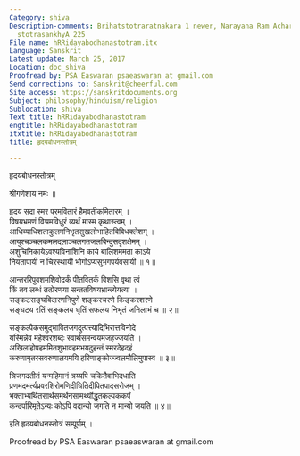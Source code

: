 ```yaml
---
Category: shiva
Description-comments: Brihatstotraratnakara 1 newer, Narayana Ram Acharya, Nirnayasagar,
  stotrasankhyA 225
File name: hRRidayabodhanastotram.itx
Language: Sanskrit
Latest update: March 25, 2017
Location: doc_shiva
Proofread by: PSA Easwaran psaeaswaran at gmail.com
Send corrections to: Sanskrit@cheerful.com
Site access: https://sanskritdocuments.org
Subject: philosophy/hinduism/religion
Sublocation: shiva
Text title: hRRidayabodhanastotram
engtitle: hRRidayabodhanastotram
itxtitle: hRRidayabodhanastotram
title: हृदयबोधनस्तोत्रम्

---
```

  
 हृदयबोधनस्तोत्रम्   
  
श्रीगणेशाय नमः ॥  
  
हृदय सदा स्मर परमवितारं हैमवतीकमितारम् ।  
विषयभ्रमणं विश्रमविधुरं व्यर्थं मास्म कृथास्त्वम् ।  
आधिव्याधिशताकुलमनिभृतसुखलोभाहितविविधक्लेशम् ।  
आयुश्चञ्चलकमलदलाञ्चलगतजलबिन्दुसदृशक्षेमम् ।  
अशुचिनिकायेऽवश्यविनाशिनि काये बालिशममता काऽये  
नियतापायी न चिरस्थायी भोगोऽप्यसुभगपर्यवसायी ॥ १॥  
  
आन्तररिपुवशमशिवोदर्कं पीतवितर्कं विशसि वृथा त्वं  
किं तव लब्धं तत्प्रेरणया सन्ततविषयभ्रान्त्येयत्या ।  
सङ्कटसङ्घविदारणनिपुणे शङ्करचरणे किङ्करशरणे   
सङ्घटय रतिं सङ्कलय धृतिं सफलय निभृतं जनिलाभं च ॥ २॥  
  
सङ्कल्पैकसमुद्भावितजगदुत्पत्त्यादिभिरात्तविनोदे   
यस्मिन्नेव महेश्वरशब्दः स्वार्थसमन्वयमजहज्जयति ।  
अखिलांहोपहममितशुभावहमभयदुहन्तं स्मरदेहदहं  
करुणामृतरसवरुणालयमयि हरिणाङ्कोज्ज्वलमौलिमुपास्व ॥ ३॥  
  
त्रिजगदतीतं यन्महिमानं त्रय्यपि चकितैवाभिदधाति  
प्रणमदमर्त्यप्रवरशिरोमणिदीधितिदीपितपादसरोजम् ।  
भक्ताभ्यर्थितसार्थसमर्थनसामर्थ्योद्धृतकल्पककर्पं  
कन्दर्पारिमृतेऽन्यः कोऽपि वदान्यो जगति न मान्यो जयति ॥ ४॥  
  
इति हृदयबोधनस्तोत्रं सम्पूर्णम् ।  
   
  
Proofread by PSA Easwaran psaeaswaran at gmail.com  
  
